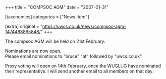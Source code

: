 +++
title = "COMPSOC AGM"
date = "2007-01-31"

[taxonomies]
categories = ["News Item"]

[extra]
original = "https://uwcs.co.uk/news/compsoc-agm-1474488895848/"
+++

The compsoc AGM will be held on 21st February.

Nominations are now open.  
Please email nominations to "bruce" "at" followed by "uwcs.co.uk"

Proxy voting will open on 14th February, once the WUGLUG have nominated their representative. I will send another email to all members on that day.

